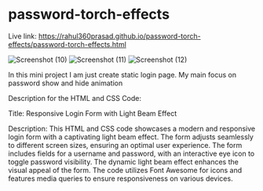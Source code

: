 # password-torch-effects

Live link: https://rahul360prasad.github.io/password-torch-effects/password-torch-effects.html

![Screenshot (10)](https://github.com/rahul360prasad/password-torch-effects/assets/65440053/f1a253eb-bff7-4fb3-a41a-3937e8ef2e1d)
![Screenshot (11)](https://github.com/rahul360prasad/password-torch-effects/assets/65440053/c0509ca3-28df-4c61-9e5b-40601585abef)
![Screenshot (12)](https://github.com/rahul360prasad/password-torch-effects/assets/65440053/6c10e8f1-fdb7-4b9c-ad65-908a6ce690c9)

In this mini project I am just create static login page. My main focus on password show and hide animation

Description for the HTML and CSS Code:

Title: Responsive Login Form with Light Beam Effect

Description: 
This HTML and CSS code showcases a modern and responsive login form with a captivating light beam effect. 
The form adjusts seamlessly to different screen sizes, ensuring an optimal user experience. 
The form includes fields for a username and password, with an interactive eye icon to toggle password visibility. 
The dynamic light beam effect enhances the visual appeal of the form. 
The code utilizes Font Awesome for icons and features media queries to ensure responsiveness on various devices.
